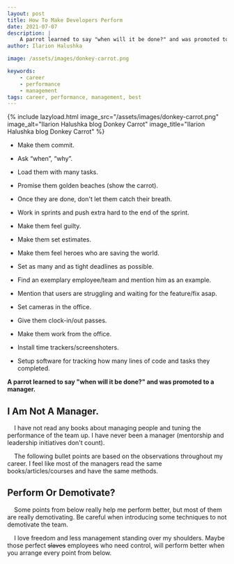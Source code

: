 ```yaml
---
layout: post
title: How To Make Developers Perform
date: 2021-07-07
description: |
    A parrot learned to say "when will it be done?" and was promoted to a manager. (real life joke)
author: Ilarion Halushka

image: /assets/images/donkey-carrot.png

keywords:
    - career
    - performance
    - management
tags: career, performance, management, best
---
```


{% include lazyload.html image_src="/assets/images/donkey-carrot.png" image_alt="Ilarion Halushka blog Donkey Carrot" image_title="Ilarion Halushka blog Donkey Carrot" %}

* Make them commit.
* Ask “when”, “why”.
* Load them with many tasks.
* Promise them golden beaches (show the carrot).
* Once they are done, don't let them catch their breath.
* Work in sprints and push extra hard to the end of the sprint.


* Make them feel guilty.
* Make them set estimates.
* Make them feel heroes who are saving the world.
* Set as many and as tight deadlines as possible.
* Find an exemplary employee/team and mention him as an example.
* Mention that users are struggling and waiting for the feature/fix asap.


* Set cameras in the office.
* Give them clock-in/out passes.
* Make them work from the office.
* Install time trackers/screenshoters.
* Setup software for tracking how many lines of code and tasks they completed.

**A parrot learned to say "when will it be done?" and was promoted to a manager.**

## I Am Not A Manager.
&nbsp;&nbsp;&nbsp; I have not read any books about managing people and
tuning the performance of the team up. I have never been a manager (mentorship and leadership initiatives don't count).

&nbsp;&nbsp;&nbsp; The following bullet points are based on the observations throughout my career.
I feel like most of the managers read the same books/articles/courses and have the same methods.

## Perform Or Demotivate?
&nbsp;&nbsp;&nbsp; Some points from below really help me perform better,
but most of them are really demotivating. Be careful when introducing some techniques to not demotivate the team.

&nbsp;&nbsp;&nbsp; I love freedom and less management standing over my shoulders.
Maybe those perfect ~~slaves~~ employees who need control, will perform better when you arrange every point from below.
